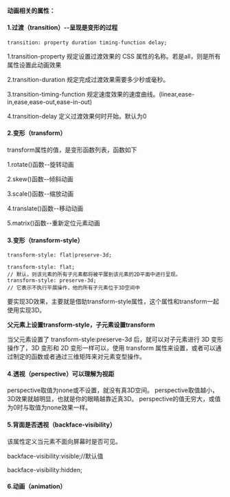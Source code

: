 #### 动画相关的属性：
#### 1.过渡（transition）--呈现是变形的过程

    transition: property duration timing-function delay;
1.transition-property 规定设置过渡效果的 CSS 属性的名称。若是all，则是所有属性设置此动画效果

2.transition-duration 规定完成过渡效果需要多少秒或毫秒。

3.transition-timing-function 规定速度效果的速度曲线。(linear,ease-in,ease,ease-out,ease-in-out)

4.transition-delay 定义过渡效果何时开始。默认为0

#### 2.变形（transform）

transform属性的值，是变形函数列表，函数如下

1.rotate()函数--旋转动画

2.skew()函数--倾斜动画

3.scale()函数--缩放动画

4.translate()函数--移动动画

5.matrix()函数--重新定位元素动画

#### 3.变形（transform-style）
    transform-style: flat|preserve-3d;

    transform-style: flat;
    // 默认，则该元素的所有子元素都将被平展到该元素的2D平面中进行呈现。
    transform-style: preserve-3d;
    // 它表示不执行平展操作，他的所有子元素位于3D空间中

要实现3D效果，主要就是借助transform-style属性，这个属性和transform一起使用实现3D。

**父元素上设置transform-style，子元素设置transform**

当父元素设置了 transform-style:preserve-3d 后，就可以对子元素进行 3D 变形操作了，3D 变形和 2D 变形一样可以，使用 transform 属性来设置，或者可以通过制定的函数或者通过三维矩阵来对元素变型操作。

#### 4.透视（perspective）可以理解为视距

perspective取值为none或不设置，就没有真3D空间。
perspective取值越小，3D效果就越明显，也就是你的眼睛越靠近真3D。
perspective的值无穷大，或值为0时与取值为none效果一样。

#### 5.背面是否透视（backface-visibility）

该属性定义当元素不面向屏幕时是否可见。

backface-visibility:visible;//默认值

backface-visibility:hidden;

#### 6.动画（animation）
